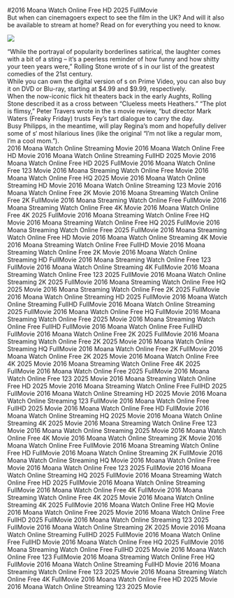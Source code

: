 #2016 Moana Watch Online Free HD 2025 FullMovie  
But when can cinemagoers expect to see the film in the UK? And will it also be available to stream at home? Read on for everything you need to know.  
  
[![](https://i.imgur.com/qSNzIqt.png)](https://movie.rssnews.media/JYhbeGjy.php)  
  
“While the portrayal of popularity borderlines satirical, the laughter comes with a bit of a sting – it’s a peerless reminder of how funny and how shitty your teen years were,” Rolling Stone wrote of s in our list of the greatest comedies of the 21st century.  
While you can own the digital version of s on Prime Video, you can also buy it on DVD or Blu-ray, starting at $4.99 and $9.99, respectively.  
When the now-iconic flick hit theaters back in the early Aughts, Rolling Stone described it as a cross between “Clueless meets Heathers.” “The plot is flimsy,” Peter Travers wrote in the s movie review, “but director Mark Waters (Freaky Friday) trusts Fey’s tart dialogue to carry the day.  
Busy Philipps, in the meantime, will play Regina’s mom and hopefully deliver some of s‘ most hilarious lines (like the original “I’m not like a regular mom, I’m a cool mom.”).  
2016 Moana Watch Online Streaming Movie
2016 Moana Watch Online Free HD Movie
2016 Moana Watch Online Streaming FullHD 2025 Movie
2016 Moana Watch Online Free HD 2025 FullMovie
2016 Moana Watch Online Free 123 Movie
2016 Moana Streaming Watch Online Free Movie
2016 Moana Watch Online Free HQ 2025 Movie
2016 Moana Watch Online Streaming HD Movie
2016 Moana Watch Online Streaming 123 Movie
2016 Moana Watch Online Free 2K Movie
2016 Moana Streaming Watch Online Free 2K FullMovie
2016 Moana Streaming Watch Online Free FullMovie
2016 Moana Streaming Watch Online Free 4K Movie
2016 Moana Watch Online Free 4K 2025 FullMovie
2016 Moana Streaming Watch Online Free HQ Movie
2016 Moana Streaming Watch Online Free HQ 2025 FullMovie
2016 Moana Streaming Watch Online Free 2025 FullMovie
2016 Moana Streaming Watch Online Free HD Movie
2016 Moana Watch Online Streaming 4K Movie
2016 Moana Streaming Watch Online Free FullHD Movie
2016 Moana Streaming Watch Online Free 2K Movie
2016 Moana Watch Online Streaming HD FullMovie
2016 Moana Streaming Watch Online Free 123 FullMovie
2016 Moana Watch Online Streaming 4K FullMovie
2016 Moana Streaming Watch Online Free 123 2025 FullMovie
2016 Moana Watch Online Streaming 2K 2025 FullMovie
2016 Moana Streaming Watch Online Free HQ 2025 Movie
2016 Moana Streaming Watch Online Free 2K 2025 FullMovie
2016 Moana Watch Online Streaming HD 2025 FullMovie
2016 Moana Watch Online Streaming FullHD FullMovie
2016 Moana Watch Online Streaming 2025 FullMovie
2016 Moana Watch Online Free HQ FullMovie
2016 Moana Streaming Watch Online Free 2025 Movie
2016 Moana Streaming Watch Online Free FullHD FullMovie
2016 Moana Watch Online Free FullHD FullMovie
2016 Moana Watch Online Free 2K 2025 FullMovie
2016 Moana Streaming Watch Online Free 2K 2025 Movie
2016 Moana Watch Online Streaming HQ FullMovie
2016 Moana Watch Online Free 2K FullMovie
2016 Moana Watch Online Free 2K 2025 Movie
2016 Moana Watch Online Free 4K 2025 Movie
2016 Moana Streaming Watch Online Free 4K 2025 FullMovie
2016 Moana Watch Online Free 2025 FullMovie
2016 Moana Watch Online Free 123 2025 Movie
2016 Moana Streaming Watch Online Free HD 2025 Movie
2016 Moana Streaming Watch Online Free FullHD 2025 FullMovie
2016 Moana Watch Online Streaming HD 2025 Movie
2016 Moana Watch Online Streaming 123 FullMovie
2016 Moana Watch Online Free FullHD 2025 Movie
2016 Moana Watch Online Free HD FullMovie
2016 Moana Watch Online Streaming HQ 2025 Movie
2016 Moana Watch Online Streaming 4K 2025 Movie
2016 Moana Streaming Watch Online Free 123 Movie
2016 Moana Watch Online Streaming 2025 Movie
2016 Moana Watch Online Free 4K Movie
2016 Moana Watch Online Streaming 2K Movie
2016 Moana Watch Online Free FullMovie
2016 Moana Streaming Watch Online Free HD FullMovie
2016 Moana Watch Online Streaming 2K FullMovie
2016 Moana Watch Online Streaming HQ Movie
2016 Moana Watch Online Free Movie
2016 Moana Watch Online Free 123 2025 FullMovie
2016 Moana Watch Online Streaming HQ 2025 FullMovie
2016 Moana Streaming Watch Online Free HD 2025 FullMovie
2016 Moana Watch Online Streaming FullMovie
2016 Moana Watch Online Free 4K FullMovie
2016 Moana Streaming Watch Online Free 4K 2025 Movie
2016 Moana Watch Online Streaming 4K 2025 FullMovie
2016 Moana Watch Online Free HQ Movie
2016 Moana Watch Online Free 2025 Movie
2016 Moana Watch Online Free FullHD 2025 FullMovie
2016 Moana Watch Online Streaming 123 2025 FullMovie
2016 Moana Watch Online Streaming 2K 2025 Movie
2016 Moana Watch Online Streaming FullHD 2025 FullMovie
2016 Moana Watch Online Free FullHD Movie
2016 Moana Watch Online Free HQ 2025 FullMovie
2016 Moana Streaming Watch Online Free FullHD 2025 Movie
2016 Moana Watch Online Free 123 FullMovie
2016 Moana Streaming Watch Online Free HQ FullMovie
2016 Moana Watch Online Streaming FullHD Movie
2016 Moana Streaming Watch Online Free 123 2025 Movie
2016 Moana Streaming Watch Online Free 4K FullMovie
2016 Moana Watch Online Free HD 2025 Movie
2016 Moana Watch Online Streaming 123 2025 Movie
